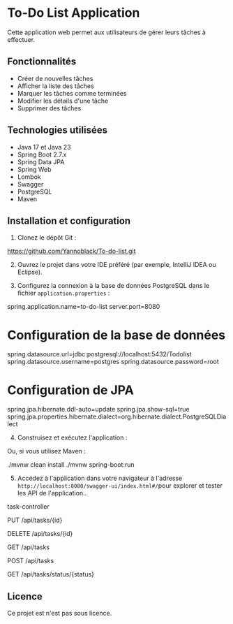 # To-Do List Application

Cette application web permet aux utilisateurs de gérer leurs tâches à effectuer.

## Fonctionnalités

- Créer de nouvelles tâches
- Afficher la liste des tâches
- Marquer les tâches comme terminées
- Modifier les détails d'une tâche
- Supprimer des tâches

## Technologies utilisées

- Java 17 et Java 23
- Spring Boot 2.7.x
- Spring Data JPA
- Spring Web
- Lombok
- Swagger
- PostgreSQL
- Maven

## Installation et configuration

1. Clonez le dépôt Git :

https://github.com/Yannoblack/To-do-list.git


2. Ouvrez le projet dans votre IDE préféré (par exemple, IntelliJ IDEA ou Eclipse).

3. Configurez la connexion à la base de données PostgreSQL dans le fichier `application.properties` :

spring.application.name=to-do-list
server.port=8080
# Configuration de la base de données
spring.datasource.url=jdbc:postgresql://localhost:5432/Todolist
spring.datasource.username=postgres
spring.datasource.password=root

# Configuration de JPA
spring.jpa.hibernate.ddl-auto=update
spring.jpa.show-sql=true
spring.jpa.properties.hibernate.dialect=org.hibernate.dialect.PostgreSQLDialect


4. Construisez et exécutez l'application :


Ou, si vous utilisez Maven :

./mvnw clean install
./mvnw spring-boot:run


5. Accédez à l'application dans votre navigateur à l'adresse `http://localhost:8080/swagger-ui/index.html#/`pour explorer et tester les API de l'application..

task-controller


PUT
/api/tasks/{id}


DELETE
/api/tasks/{id}


GET
/api/tasks


POST
/api/tasks


GET
/api/tasks/status/{status}


## Licence

Ce projet est n'est pas sous licence.






